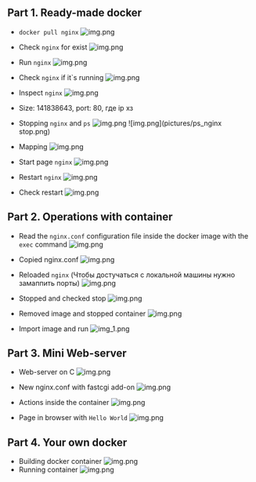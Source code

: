 ## Part 1. Ready-made docker

- `docker pull nginx`
![img.png](pictures/pull_nginx.png)


- Check `nginx` for exist
![img.png](pictures/check_image_nginx.png)


- Run `nginx`
![img.png](pictures/run_nginx.png)


- Check `nginx` if it`s running
![img.png](pictures/ps_nginx.png)


- Inspect `nginx`
![img.png](pictures/inspect_nginx.png)

- Size: 141838643, port: 80, где ip хз


- Stopping `nginx` and `ps`
![img.png](pictures/stop.png)
![img.png](pictures/ps_nginx stop.png)

- Mapping
![img.png](pictures/mapping.png)

- Start page `nginx`
![img.png](pictures/nginx_start_page.png)


- Restart `nginx`
![img.png](pictures/restart_nginx.png)


- Check restart
![img.png](pictures/check_restart.png)


## Part 2. Operations with container

- Read the `nginx.conf` configuration file inside the docker image with the `exec` command
![img.png](pictures/nginx_conf.png)



- Copied nginx.conf
![img.png](pictures/docker_cp.png)


- Reloaded `nginx` (Чтобы достучаться с локальной машины нужно замаппить порты)
![img.png](pictures/reload_nginx.png)



- Stopped and checked stop
![img.png](pictures/stopping.png)


- Removed image and stopped container
![img.png](pictures/rmi.png)


- Import image and run
![img_1.png](pictures/import.png)



## Part 3. Mini Web-server

- Web-server on C
![img.png](pictures/serv_on_c.png)

- New nginx.conf with fastcgi add-on
![img.png](pictures/nginx_conf_for_server.png)

- Actions inside the container
  ![img.png](pictures/ations_inside_container.png)

- Page in browser with `Hello World`
![img.png](pictures/browser_helloworld.png)

## Part 4. Your own docker
 
- Building docker container 
![img.png](pictures/img.png)
- Running container
![img.png](pictures/img_1.png)


























































